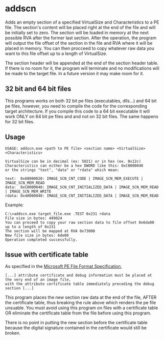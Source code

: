 # addscn
Adds an empty section of a specified VirtualSize and Characteristics to a PE file. The section's content will be placed right at the end of the file and
will be initially set to zero. The section will be loaded in memory at the next possible RVA after the former last section.
After the operation, the program will output the file offset of the section in the file and RVA where it will be placed in memory.
You can then procceed to copy whatever raw data you want to this file offset up to a length of VirtualSize.

The section header will be appended at the end of the section header table. If there is no room for it, the program will terminate and no
modifications will be made to the target file. In a future version it may make room for it.
## 32 bit and 64 bit files

This programs works on both 32 bit pe files (executables, dlls...) and 64 bit pe files, however, you need to compile the code for
the corresponding target architecture. If you compile this code to a 64 bit executable it will work ONLY on 64 bit pe files and
and not on 32 bit files. The same happens for 32 bit files.

## Usage
```
USAGE: addscn.exe <path to PE file> <section name> <VirtualSize> <Characteristics>

VirtualSize can be in decimal (ex: 5021) or in hex (ex. 0x12c)
Characteristics can either be a hex DWORD like this: 0xC0000040
or the strings "text", "data" or "rdata" which mean:

text:  0x60000020: IMAGE_SCN_CNT_CODE | IMAGE_SCN_MEM_EXECUTE | IMAGE_SCN_MEM_READ
data:  0xC0000040: IMAGE_SCN_CNT_INITIALIZED_DATA | IMAGE_SCN_MEM_READ | IMAGE_SCN_MEM_WRITE
rdata: 0x40000040: IMAGE_SCN_CNT_INITIALIZED_DATA | IMAGE_SCN_MEM_READ
```

Example:
```
C:\>addscn.exe target_file.exe .TEST 0x231 rdata
File size in bytes: 449024
You can proceed to copy your raw section data to file offset 0x6da00 up to a length of 0x231
The section will be mapped at RVA 0x73000
New file size in bytes: 6de00
Operation completed successfully.

```

## Issue with certificate table

As specified in the [Microsoft PE File Format Specification](https://msdn.microsoft.com/en-us/library/windows/desktop/ms680547(v=vs.85).aspx#other_contents_of_the_file),
```
[...] attribute certificate and debug information must be placed at the very end of an image file, 
with the attribute certificate table immediately preceding the debug section [...]
```

This program places the new section raw data at the end of the file, AFTER the certificate table, thus breaking the rule above
which renders the pe file unsuable. You must avoid using this program on files with a certificate table OR eliminate the certificate
table from the file before using this program.

There is no point in putting the new section before the certificate table because the digital signature contained in the certificate
would still be broken.

